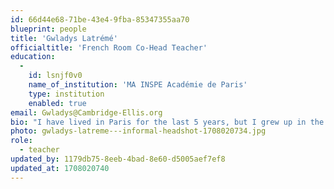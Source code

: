 ```yaml
---
id: 66d44e68-71be-43e4-9fba-85347355aa70
blueprint: people
title: 'Gwladys Latrémé'
officialtitle: 'French Room Co-Head Teacher'
education:
  -
    id: lsnjf0v0
    name_of_institution: 'MA INSPE Académie de Paris'
    type: institution
    enabled: true
email: Gwladys@Cambridge-Ellis.org
bio: "I have lived in Paris for the last 5 years, but I grew up in the south of France. I studied history knowing that I would like to work with children and become a teacher. I then got a master's degree in education from INSPE Paris. My journey started as a Middle School teacher, however, I enjoy working with children of all ages. I have been teaching French to non-native speakers as a volunteer for a few years and really enjoy helping people discover my language. I am looking forward to creating a nurturing French classroom based on children’s interests and curiosities. An environment that celebrates self-expression and creativity. In my free time, I enjoy reading, traveling and discovering other cultures, spending time with family and friends, and being involved in social justice work."
photo: gwladys-latreme---informal-headshot-1708020734.jpg
role:
  - teacher
updated_by: 1179db75-8eeb-4bad-8e60-d5005aef7ef8
updated_at: 1708020740
---
```

